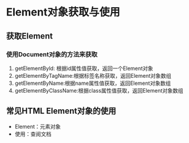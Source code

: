 # Element对象获取与使用

## 获取Element

### 使用Document对象的方法来获取

1. getElementByld: 根据id属性值获取，返回一个Element对象
2. getElementByTagName:根据标签名称获取，返回Element对象数组
3. getElementByName:根据name属性值获取，返回Element对象数组
4. getElementByClassName:根据class属性值获取，返回Element对象数组

## 常见HTML Element对象的使用

* Element：元素对象
* 使用：查阅文档
